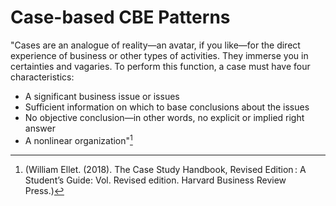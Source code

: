 # Case-based CBE Patterns

"Cases are an analogue of reality—an avatar, if you like—for the direct experience of business
or other types of activities. They immerse you in certainties and vagaries. To perform this
function, a case must have four characteristics:

- A significant business issue or issues
- Sufficient information on which to base conclusions about the issues
- No objective conclusion—in other words, no explicit or implied right answer
- A nonlinear organization"[^1]


[^1]: (William Ellet. (2018). The Case Study Handbook, Revised Edition : A Student’s Guide: Vol. Revised edition. Harvard Business Review Press.)

